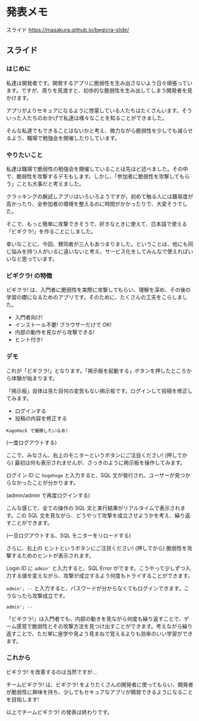 # 発表メモ

スライド
https://masakura.github.io/begicra-slide/

## スライド
### はじめに
私達は開発者です。開発するアプリに脆弱性を生み出さないよう日々頑張っています。ですが、周りを見渡すと、初歩的な脆弱性を生み出してしまう開発者を見かけます。

アプリがよりセキュアになるように啓蒙している人たちはたくさんいます。そういった人たちのおかげで私達は様々なことを知ることができました。

そんな私達でもできることはないかと考え、微力ながら脆弱性を少しでも減らせるよう、職場で勉強会を開催したりしています。


### やりたいこと
私達は職場で脆弱性の勉強会を開催していることは先ほど述べました。その中で、脆弱性を攻撃するデモもします。しかし、「参加者に脆弱性を攻撃してもらう」ことも大事だと考えました。

クラッキングの腕試しアプリはいろいろようですが、初めて触る人には難易度が高かったり、全参加者の環境を整えるのに時間がかかったりで、大変そうでした。

そこで、もっと簡単に攻撃できそうで、好きなときに使えて、日本語で使える「ビギクラ!」を作ることにしました。

幸いなことに、今回、賛同者が三人もあつまりました。ということは、他にも同じ悩みを持つ人がいるに違いないと考え、サービス化をしてみんなで使えればいいなと思っています。


### ビギクラ! の特徴
ビギクラ! は、入門者に脆弱性を実際に攻撃してもらい、理解を深め、その後の学習の礎になるためのアプリです。そのために、たくさんの工夫をこらしました。

* 入門者向け!
* インストール不要! ブラウザーだけで OK!
*  内部の動作を見ながら攻撃できる!
*  ヒント付き!


### デモ
これが「ビギクラ!」となります。「掲示板を起動する」ボタンを押したところから体験が始まります。

「掲示板」自体は見た目何の変哲もない掲示板です。ログインして投稿を修正してみます。

* ログインする
* 投稿の内容を修正する

```
KagoHack で優勝したいなあ!
```

(一度ログアウトする)

ここで、みなさん、右上のモニターというボタンにご注目ください! (押してから) 最初は何も表示されませんが、さっきのように掲示板を操作してみます。

ログイン ID に `hogehoge` と入力すると、SQL 文が発行され、ユーザーが見つからなかったことが分かります。

(admin/admin で再度ログインする)

こんな感じで、全ての操作の SQL 文と実行結果がリアルタイムで表示されます。この SQL 文を見ながら、どうやって攻撃を成立させようかを考え、繰り返すことができます。

(一旦ログアウトする、SQL モニターをリロードする)

さらに、右上の ヒントというボタンにご注目ください! (押してから) 脆弱性を攻撃するためのヒントが表示されます。

Login ID に `admin'` と入力すると、SQL Error がでます。こうやって少しずつ入力する値を変えながら、攻撃が成立するよう何度もトライすることができます。

`admin'; --` と入力すると、パスワードが分からなくてもログインできます。こうなったら攻撃成立です。

```
admin'; --
```

「ビギクラ!」は入門者でも、内部の動きを見ながら何度も繰り返すことで、ゲーム感覚で脆弱性とその攻撃方法を見つけ出すことができます。考えながら繰り返すことで、ただ単に座学や見よう見まねで覚えるよりも効率のいい学習ができます。


### これから
ビギクラ! を改善するのは当然ですが...

チームビギクラ! は、ビギクラ! をよりたくさんの開発者に使ってもらい、開発者が脆弱性に興味を持ち、少しでもセキュアなアプリが開発できるようになることを目指します!

以上でチームビギクラ! の発表は終わりです。
